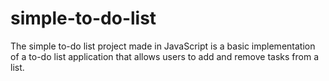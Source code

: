 # simple-to-do-list
 The simple to-do list project made in JavaScript is a basic implementation of a to-do list application that allows users to add and remove tasks from a list.
